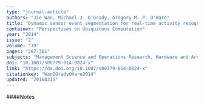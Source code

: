 ```yaml
---
type: "journal-article"
authors: "Jie Wan, Michael J. O'Grady, Gregory M. P. O'Hare"
title: "Dynamic sensor event segmentation for real-time activity recognition in a smart home context"
container: "Perspectives on Ubiquitous Computation"
year: "2014"
issue: "2"
volume: "19"
pages: "287-301"
subjects: "Management Science and Operations Research, Hardware and Architecture, Computer Science Applications"
doi: "10.1007/s00779-014-0824-x"
link: "https://dx.doi.org/10.1007/s00779-014-0824-x"
citationkey: "WanOGradyOHare2014"
updated: "20160315"
---
```


####Notes

